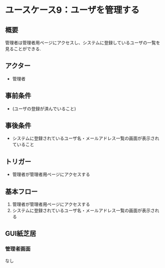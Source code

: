 # ユースケース9：ユーザを管理する
## 概要
管理者は管理者用ページにアクセスし、システムに登録しているユーザの一覧を見ることができる.
## アクター
- 管理者
## 事前条件
- (ユーザの登録が済んでいること)
## 事後条件
- システムに登録されているユーザ名・メールアドレス一覧の画面が表示されていること
## トリガー
- 管理者が管理者用ページにアクセスする
## 基本フロー
1. 管理者が管理者用ページにアクセスする
2. システムに登録されているユーザ名・メールアドレス一覧の画面が表示される
## GUI紙芝居
### 管理者画面
なし
